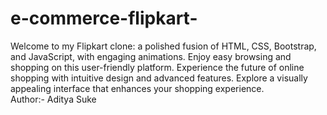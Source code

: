 # e-commerce-flipkart-
Welcome to my Flipkart clone: a polished fusion of HTML, CSS, Bootstrap, and JavaScript, with engaging animations. Enjoy easy browsing and shopping on this user-friendly platform. Experience the future of online shopping with intuitive design and advanced features. Explore a visually appealing interface that enhances your shopping experience. <br>
Author:- Aditya Suke
